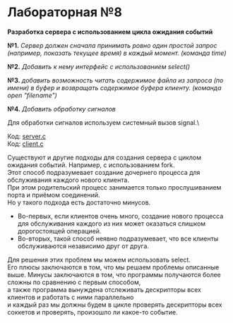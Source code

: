 # Лабораторная №8
**Разработка сервера с использованием цикла ожидания событий**

**№1.** *Сервер должен сначала принимать ровно один простой запрос (например, показать текущее время) в каждый момент.
(команда time)*

**№2.** *Добавить к нему интерфейс с использованием select()*

**№3.** *добавить возможность читать содержимое файла из запроса (по имени) в буфер и возвращать содержимое буфера клиенту.
(команда open "filename")*

**№4.** *Добавить обработку сигналов*

Для обработки сигналов используем системный вызов signal.\


Код: [server.c](https://github.com/sapiest/OS_labs/blob/master/Lab8/server.c)\
Код: [client.c](https://github.com/sapiest/OS_labs/blob/master/Lab8/client.c)

Существуют и другие подходы для создания сервера с циклом ожидания событий. Например, с использованием fork.\
Этот способ подразумевает создание дочернего процесса для обслуживания каждого нового клиента.\
При этом родительский процесс занимается только прослушиванием порта и приёмом соединений.\
Но у такого подхода есть достаточно минусов.  
* Во-первых, если клиентов очень много, создание нового процесса для обслуживания каждого из них может оказаться слишком дорогостоящей операцией.
* Во-вторых, такой способ неявно подразумевает, что все клиенты обслуживаются независимо друг от друга.

Для решения этих проблем мы можем использовать select.\
Его плюсы заключаются в том, что мы решаем проблемы описанные выше.
Минусы заключаются в том, что программы получаются более сложны по сравнению с первым способом,\
а также программа вынуждена отслеживать дескрипторы всех клиентов и работать с ними параллельно\
и каждый раз мы должны будем в цикле проверять дескрипторы всех соккетов и проверять, произошло ли какое-то событие.

     
         
         
